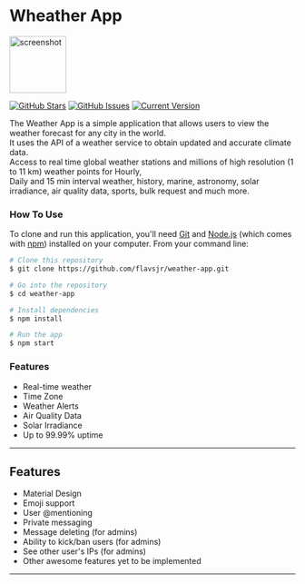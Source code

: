 # Wheather App

<img src="https://i.imgur.com/MrxTyC8.png" alt="screenshot" width="100"/><br>

[![GitHub Stars](https://img.shields.io/github/stars/flavsjr/weather-app.svg)](https://github.com/flavsjr/weather-app/stargazers) [![GitHub Issues](https://img.shields.io/github/issues/flavsjr/weather-app.svg)](https://github.com/flavsjr/weather-app/issues) [![Current Version](https://img.shields.io/badge/version-1.0.0-green.svg)](https://github.com/IgorAntun/node-chat)


The Weather App is a simple application that allows users to view the weather forecast for any city in the world.<br> It uses the API of a weather service to obtain updated and accurate climate data.<br> Access to real time global weather stations and millions of high resolution (1 to 11 km) weather points for Hourly,<br> Daily and 15 min interval weather, history, marine, astronomy, solar irradiance, air quality data, sports, bulk request and much more.

### How To Use

To clone and run this application, you'll need [Git](https://git-scm.com) and [Node.js](https://nodejs.org/en/download/) (which comes with [npm](http://npmjs.com)) installed on your computer. From your command line:

```bash
# Clone this repository
$ git clone https://github.com/flavsjr/weather-app.git

# Go into the repository
$ cd weather-app

# Install dependencies
$ npm install

# Run the app
$ npm start
```

### Features

- Real-time weather
- Time Zone
- Weather Alerts
- Air Quality Data
- Solar Irradiance
- Up to 99.99% uptime

---

## Features
- Material Design
- Emoji support
- User @mentioning
- Private messaging
- Message deleting (for admins)
- Ability to kick/ban users (for admins)
- See other user's IPs (for admins)
- Other awesome features yet to be implemented

---